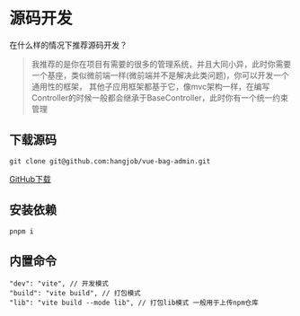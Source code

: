 # 源码开发

在什么样的情况下推荐源码开发？

>我推荐的是你在项目有需要的很多的管理系统，并且大同小异，此时你需要一个基座，类似微前端一样(微前端并不是解决此类问题)，你可以开发一个通用性的框架，
> 其他子应用框架都基于它，像mvc架构一样，在编写Controller的时候一般都会继承于BaseController，此时你有一个统一约束管理

## 下载源码

```shell
git clone git@github.com:hangjob/vue-bag-admin.git
```

[GitHub下载](https://github.com/hangjob/vue-bag-admin/archive/refs/heads/master.zip)

## 安装依赖
```shell
pnpm i
```

## 内置命令
```shell
"dev": "vite", // 开发模式
"build": "vite build", // 打包模式
"lib": "vite build --mode lib", // 打包lib模式 一般用于上传npm仓库
```


